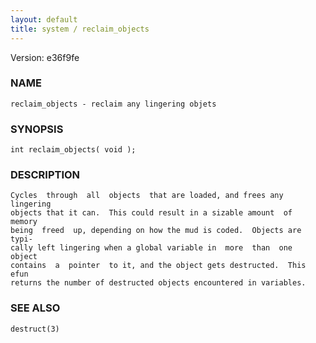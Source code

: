 ```yaml
---
layout: default
title: system / reclaim_objects
---
```


Version: e36f9fe




### NAME
    reclaim_objects - reclaim any lingering objets


### SYNOPSIS
    int reclaim_objects( void );


### DESCRIPTION
    Cycles  through  all  objects  that are loaded, and frees any lingering
    objects that it can.  This could result in a sizable amount  of  memory
    being  freed  up, depending on how the mud is coded.  Objects are typi‐
    cally left lingering when a global variable in  more  than  one  object
    contains  a  pointer  to it, and the object gets destructed.  This efun
    returns the number of destructed objects encountered in variables.


### SEE ALSO
    destruct(3)



